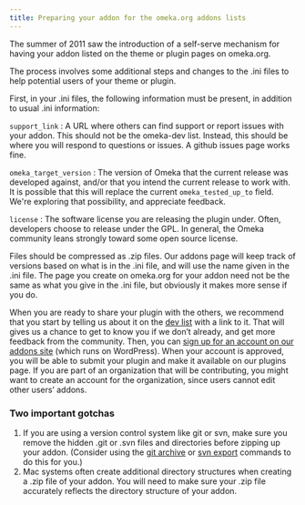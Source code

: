 ```yaml
---
title: Preparing your addon for the omeka.org addons lists
---
```


The summer of 2011 saw the introduction of a self-serve mechanism for having your addon listed on the theme or plugin pages on omeka.org.

The process involves some additional steps and changes to the .ini files to help potential users of your theme or plugin.

First, in your .ini files, the following information must be present, in addition to usual .ini information:

`support_link` 
:   A URL where others can find support or report issues with your addon. This should not be the omeka-dev list. Instead, this should be where you will respond to questions or issues. A github issues page works fine.

`omeka_target_version` 
:   The version of Omeka that the current release was developed against, and/or that you intend the current release to work with. It is possible that this will replace the current `omeka_tested_up_to` field. We're exploring that possibility, and appreciate feedback.

`license` 
:   The software license you are releasing the plugin under. Often, developers choose to release under the GPL. In general, the Omeka community leans strongly toward some open source license.

Files should be compressed as .zip files. Our addons page will keep track of versions based on what is in the .ini file, and will use the name given in the .ini file. The page you create on omeka.org for your addon need not be the same as what you give in the .ini file, but obviously it makes more sense if you do.

When you are ready to share your plugin with the others, we recommend that you start by telling us about it on the [dev list](http://groups.google.com/group/omeka-dev/) with a link to it. That will gives us a chance to get to know you if we don’t already, and get more feedback from the community. Then, you can [sign up for an account on our addons site](../wordpress/wp-login.php%3Faction=register.html) (which runs on WordPress). When your account is approved, you will be able to submit your plugin and make it available on our plugins page. If you are part of an organization that will be contributing, you might
want to create an account for the organization, since users cannot edit other users’ addons.

### Two important gotchas
1.  If you are using a version control system like git or svn, make sure you remove the hidden .git or .svn files and directories before zipping up your addon. (Consider using the [git archive](http://gitready.com/intermediate/2009/01/29/exporting-your-repository.html) or [svn export](http://svnbook.red-bean.com/en/1.5/svn.ref.svn.c.export.html) commands to do this for you.)
2.  Mac systems often create additional directory structures when creating a .zip file of your addon. You will need to make sure your .zip file accurately reflects the directory structure of your addon.